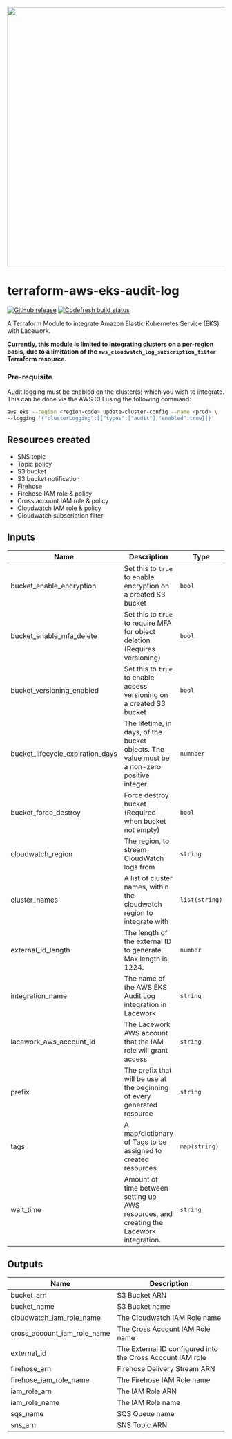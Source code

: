 <a href="https://lacework.com"><img src="https://techally-content.s3-us-west-1.amazonaws.com/public-content/lacework_logo_full.png" width="600"></a>

# terraform-aws-eks-audit-log

[![GitHub release](https://img.shields.io/github/release/lacework/terraform-aws-eks-audit-log.svg)](https://github.com/lacework/terraform-aws-eks-audit-log/releases/)
[![Codefresh build status]( https://g.codefresh.io/api/badges/pipeline/lacework/terraform-modules%2Ftest-compatibility?type=cf-1&key=eyJhbGciOiJIUzI1NiJ9.NWVmNTAxOGU4Y2FjOGQzYTkxYjg3ZDEx.RJ3DEzWmBXrJX7m38iExJ_ntGv4_Ip8VTa-an8gBwBo)]( https://g.codefresh.io/pipelines/edit/new/builds?id=607e25e6728f5a6fba30431b&pipeline=test-compatibility&projects=terraform-modules&projectId=607db54b728f5a5f8930405d)

A Terraform Module to integrate Amazon Elastic Kubernetes Service (EKS) with Lacework.

**Currently, this module is limited to integrating clusters on a per-region basis, due to a limitation of the 
`aws_cloudwatch_log_subscription_filter` Terraform resource.**

### Pre-requisite
Audit logging must be enabled on the cluster(s) which you wish to integrate. This can be done via the AWS CLI using the following command:
```bash
aws eks --region <region-code> update-cluster-config --name <prod> \
--logging '{"clusterLogging":[{"types":["audit"],"enabled":true}]}'
```

## Resources created
- SNS topic
- Topic policy
- S3 bucket
- S3 bucket notification
- Firehose
- Firehose IAM role & policy
- Cross account IAM role & policy
- Cloudwatch IAM role & policy
- Cloudwatch subscription filter

## Inputs

| Name                             | Description                                                                                                          | Type           | Default                     | Required |
| -------------------------------- | -------------------------------------------------------------------------------------------------------------------- | -------------  | --------------------------- | :------: |
| bucket_enable_encryption         | Set this to `true` to enable encryption on a created S3 bucket                                                       | `bool`         | `false`                     |    no    |
| bucket_enable_mfa_delete         | Set this to `true` to require MFA for object deletion (Requires versioning)                                          | `bool`         | `false`                     |    no    |
| bucket_versioning_enabled         | Set this to `true` to enable access versioning on a created S3 bucket                                                | `bool`         | `false`                     |    no    |
| bucket_lifecycle_expiration_days | The lifetime, in days, of the bucket objects. The value must be a non-zero positive integer.                         | `numnber`      | `180`                       |    no    |
| bucket_force_destroy             | Force destroy bucket (Required when bucket not empty)                                                                | `bool`         | `false`                     |    no    |
| cloudwatch_region                | The region, to stream CloudWatch logs from                                                                           | `string`       |                             |    yes   |
| cluster_names                    | A list of cluster names, within the cloudwatch region to integrate with                                              | `list(string)` |                             |    yes   |
| external_id_length               | The length of the external ID to generate. Max length is 1224.                                                       | `number`       | `16`                        |    no    |
| integration_name                 | The name of the AWS EKS Audit Log integration in Lacework                                                            | `string`       | `TF AWS EKS Audit Log`      |    no    |
| lacework_aws_account_id          | The Lacework AWS account that the IAM role will grant access                                                         | `string`       | `"434813966438"`            |    no    |
| prefix                           | The prefix that will be use at the beginning of every generated resource                                             | `string`       | `"lw-eks-al"`               |    no    |
| tags                             | A map/dictionary of Tags to be assigned to created resources                                                         | `map(string)`  | `{}`                        |    no    |
| wait_time                        | Amount of time between setting up AWS resources, and creating the Lacework integration.                              | `string`       | `"10s"`                     |    no    |

## Outputs

| Name                        | Description                                                |
| --------------------------- | ---------------------------------------------------------- |
| bucket_arn                  | S3 Bucket ARN                                              |
| bucket_name                 | S3 Bucket name                                             |
| cloudwatch_iam_role_name    | The Cloudwatch IAM Role name                               |
| cross_account_iam_role_name | The Cross Account IAM Role name                            |
| external_id                 | The External ID configured into the Cross Account IAM role |
| firehose_arn                | Firehose Delivery Stream ARN                               |
| firehose_iam_role_name      | The Firehose IAM Role name                                 |
| iam_role_arn                | The IAM Role ARN                                           |
| iam_role_name               | The IAM Role name                                          |
| sqs_name                    | SQS Queue name                                             |
| sns_arn                     | SNS Topic ARN                                              |
